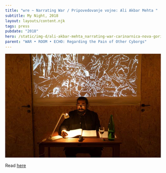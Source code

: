 ```yaml
---
title: "wre ~ Narrating War / Pripovedovanje vojne: Ali Akbar Mehta "
subtitle: My Night, 2018
layout: layouts/content.njk
tags: press
pubdate: "2018"
hero: /static/img-d/ali-akbar-mehta_narrating-war-carinarnica-nova-goriza-2018.jpg
parent: "WAR • ROOM • ECHO: Regarding the Pain of Other Cyborgs"
---
```

![](/static/img-d/ali-akbar-mehta_narrating-war-carinarnica-nova-goriza-2018.jpg)

Read [here](https://mynight.si/events/narrating-war-pripovedovanje-vojne-ali-akbar-mehta/)
